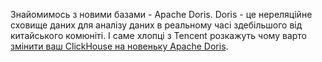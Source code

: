 Знайомимось з новими базами - Apache Doris. Doris - це нереляційне сховище даних для аналізу даних в реальному часі здебільшого від китайського комюніті. І саме хлопці з Tencent розкажуть чому варто [змінити ваш ClickHouse на новеньку Apache Doris](https://medium.com/geekculture/tencent-data-engineer-why-we-go-from-clickhouse-to-apache-doris-db120f324290).